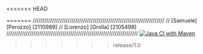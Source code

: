 <<<<<<< HEAD

=======
//////////////////////////////////////////////////////////////////// 
// [Samuele] [Perozzo] [2110989] 
// [Lorenzo] [Grolla] [2105498] 
////////////////////////////////////////////////////////////////////
[![Java CI with Maven](https://github.com/SamuelePerozzo/roman-number/actions/workflows/maven.yml/badge.svg)](https://github.com/SamuelePerozzo/roman-number/actions/workflows/maven.yml)
>>>>>>> release/1.0
